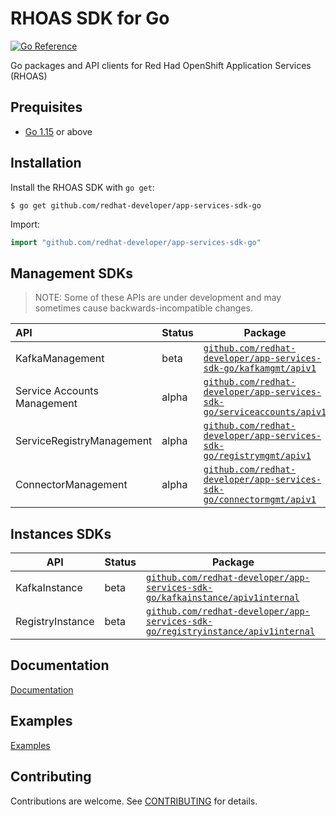 # RHOAS SDK for Go

[![Go Reference](https://pkg.go.dev/badge/github.com/redhat-developer/app-services-sdk-go.svg)](https://pkg.go.dev/github.com/redhat-developer/app-services-sdk-go)

Go packages and API clients for Red Had OpenShift Application Services (RHOAS) 

## Prequisites

- [Go 1.15](https://golang.org/doc/go1.15) or above

## Installation

Install the RHOAS SDK with `go get`:

```shell
$ go get github.com/redhat-developer/app-services-sdk-go
```

Import:

```go
import "github.com/redhat-developer/app-services-sdk-go"
```

## Management SDKs

> NOTE: Some of these APIs are under development and may sometimes cause backwards-incompatible changes.


| API                       | Status | Package                                                                                                                                                         |
| :------------------------ | ------ | --------------------------------------------------------------------------------------------------------------------------------------------------------------- |
| KafkaManagement           | beta   | [`github.com/redhat-developer/app-services-sdk-go/kafkamgmt/apiv1`](https://pkg.go.dev/github.com/redhat-developer/app-services-sdk-go/kafkamgmt/apiv1)         |
| Service Accounts Management  | alpha   | [`github.com/redhat-developer/app-services-sdk-go/serviceaccounts/apiv1`](https://pkg.go.dev/github.com/redhat-developer/app-services-sdk-go/serviceaccounts/apiv1)         |
| ServiceRegistryManagement | alpha  | [`github.com/redhat-developer/app-services-sdk-go/registrymgmt/apiv1`](https://pkg.go.dev/github.com/redhat-developer/app-services-sdk-go/registrymgmt/apiv1)   |
| ConnectorManagement       | alpha  | [`github.com/redhat-developer/app-services-sdk-go/connectormgmt/apiv1`](https://pkg.go.dev/github.com/redhat-developer/app-services-sdk-go/connectormgmt/apiv1) |

 
 ## Instances SDKs

| API              | Status | Package                                                                                                                                                                               |
| ---------------- | ------ | ------------------------------------------------------------------------------------------------------------------------------------------------------------------------------------- |
| KafkaInstance    | beta   | [`github.com/redhat-developer/app-services-sdk-go/kafkainstance/apiv1internal`](https://pkg.go.dev/github.com/redhat-developer/app-services-sdk-go/kafkainstance/apiv1internal)       |
| RegistryInstance | beta   | [`github.com/redhat-developer/app-services-sdk-go/registryinstance/apiv1internal`](https://pkg.go.dev/github.com/redhat-developer/app-services-sdk-go/registryinstance/apiv1internal) |


## Documentation

[Documentation](./docs)

## Examples

[Examples](./examples)

## Contributing

Contributions are welcome. See [CONTRIBUTING](CONTRIBUTING.md) for details.
